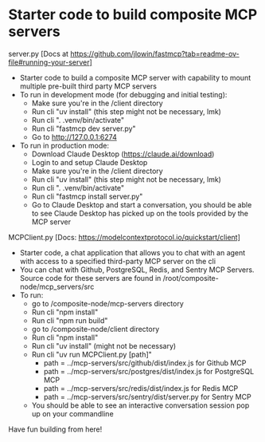 # Starter code to build composite MCP servers

server.py [Docs at https://github.com/jlowin/fastmcp?tab=readme-ov-file#running-your-server]

- Starter code to build a composite MCP server with capability to mount multiple pre-built third party MCP servers
- To run in development mode (for debugging and initial testing): 
    - Make sure you're in the /client directory
    - Run cli "uv install" (this step might not be necessary, lmk)
    - Run cli ". .venv/bin/activate"
    - Run cli "fastmcp dev server.py"
    - Go to http://127.0.0.1:6274
- To run in production mode:
    - Download Claude Desktop (https://claude.ai/download)
    - Login to and setup Claude Desktop
    - Make sure you're in the /client directory
    - Run cli "uv install" (this step might not be necessary, lmk)
    - Run cli ". .venv/bin/activate"
    - Run cli "fastmcp install server.py"
    - Go to Claude Desktop and start a conversation, you should be able to see Claude Desktop has picked up on the tools provided by the MCP server

MCPClient.py [Docs: https://modelcontextprotocol.io/quickstart/client]

- Starter code, a chat application that allows you to chat with an agent with access to a specified third-party MCP server on the cli
- You can chat with Github, PostgreSQL, Redis, and Sentry MCP Servers. Source code for these servers are found in /root/composite-node/mcp_servers/src
- To run:
    - go to /composite-node/mcp-servers directory
    - Run cli "npm install"
    - Run cli "npm run build"
    - go to /composite-node/client directory
    - Run cli "npm install"
    - Run cli "uv install" (might not be necessary)
    - Run cli "uv run MCPClient.py [path]"
        - path = ../mcp-servers/src/github/dist/index.js for Github MCP
        - path = ../mcp-servers/src/postgres/dist/index.js for PostgreSQL MCP
        - path = ../mcp-servers/src/redis/dist/index.js for Redis MCP
        - path = ../mcp-servers/src/sentry/dist/server.py for Sentry MCP
    - You should be able to see an interactive conversation session pop up on your commandline

Have fun building from here!
        